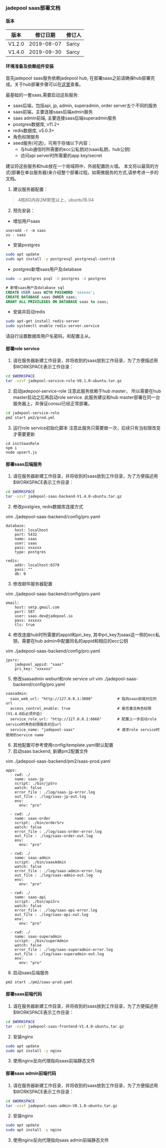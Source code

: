 ### jadepool saas部署文档
#### 版本
|版本|修订日期 |修订人 |
|--|--|--|
| V1.2.0 | 2019-08-07 | Sarcy |
| V1.4.0 | 2019-09-30 | Sarcy |
#### 环境准备及依赖组件安装
首先jadepool saas服务依赖jadepool hub, 在部署saas之前请确保hub部署完成。关于hub部署步骤可以在[这里](https://github.com/nbltrust/jadepool-doc/blob/master/Chinese/%E7%91%B6%E6%B1%A0%E9%83%A8%E7%BD%B2%E6%96%87%E6%A1%A3.md)查看。

最基础的一套saas,需要启动这些服务:

 - saas后端，包括api, jp, admin, superadmin, order server五个不同的服务
 - saas前端，主要连接saas后端admin服务
 - saas admin前端, 主要连接saas后端superadmin服务
 - postgres数据库, v11.2+
 - redis数据库, v5.0.3+
 - 角色权限服务
 - seed服务(可选)，可用于存储以下内容：
	 - 与hub通信时所需要的ecc公私钥对(saas私钥，hub公钥)
	 - 访问api server时所需要的app key/secret
	 
建议将这些服务和hub放在一个局域网中，外层配置防火墙。 本文将以最简的方式(部署在单台服务器)来介绍整个部署过程。如需微服务的方式,请参考进一步的文档。
1. 建议服务器配置：

> 4核8G内存2M带宽以上，ubuntu16.04

2. 预先安装：

- 增加用户saas

```
useradd -r -m saas
su - saas
```
- 安装postgres
```bash
sudo apt update
sudo apt install -y postgresql postgresql-contrib
```
- postgres新增saas用户及database
```bash
sudo -u postgres psql -U postgres -d postgres
```
```sql
# 新增saas用户及database sql
CREATE USER saas WITH PASSWORD 'xxxxxx';
CREATE DATABASE saas OWNER saas;
GRANT ALL PRIVILEGES ON DATABASE saas to saas;
```
- 安装并启动redis
```bash
sudo apt-get install redis-server
sudo systemctl enable redis-server.service
```
请自行设置数据库用户名密码，和配置主从。

#### 部署role service

1. 请在服务器新建工作目录，并将收到的saas放到工作目录，为了方便描述用$WORKSPACE表示工作目录：
```bash
cd $WORKSPACE
tar -xzvf jadepool-service-role-V0.1.0-ubuntu.tar.gz
```

2. 启动jadepool-service-role
注意此服务依赖于hub master， 所以需要在hub master启动之后再启动role service.
此服务建议和hub master部署在同一台服务器上，并保证consul已经正常部署。
```bash
cd jadepool-service-role
pm2 start pm2/prod.yml 
```

3. 运行role service初始化脚本
注意此服务只需要做一次，后续只有当权限改变才需要更新
```
cd initSaasRole
npm i
node upsert.js
```

#### 部署saas后端服务
1. 请在服务器新建工作目录，并将收到的saas放到工作目录，为了方便描述用$WORKSPACE表示工作目录：
```bash
cd $WORKSPACE
tar -xzvf jadepool-saas-backend-V1.4.0-ubuntu.tar.gz
```

2. 修改postgres, redis数据库连接方式

vim ./jadepool-saas-backend/config/pro.yaml
```
database:
	host: localhost
	port: 5432
	name: saas
	user: saas
	pass: xxxxxx
	type: postgres

redis:
	addr: localhost:6379
	pass: ""
	db: 0
```

3. 修改邮件服务器配置

vim ./jadepool-saas-backend/config/pro.yaml
```
email: 
	host: smtp.gmail.com
	port: 587
	user: saas.dev@jadepool.io
	pass: xxxxxx
	tls: true
```

4. 修改连接hub时所需要的appid和pri_key, 其中pri_key为saas这一侧的ecc私钥，需要在hub admin中配置同名的appid和相应的ecc公钥

vim ./jadepool-saas-backend/config/pro.yaml
```
jpsrv:
	jadepool_appid: "saas"
	pri_key: "xxxxxx"
```

5. 修改saasadmin weburl和role service url
vim ./jadepool-saas-backend/config/pro.yaml
```
saasadmin:
  saas_web_url: "http://127.0.0.1:3000"           # 指向saas前端对应的url
  access_control_enable: true                     # 是否激活角色权限(V1.4.0后必须开启)
  service_role_url: "http://127.0.0.1:6666"       # 配置上一步启动role service时角色权限服务对应url
  service_name: "jadepool-saas"                   # 请求role service时使用的service name
```

6. 其他配置可参考使用config/template.yaml默认配置
7. 启动saas backend, 新建pm2配置文件

vim ./jadepool-saas-backend/pm2/saas-prod.yaml
```
apps:
  - cwd: ./
    name: saas-jp
    script: ./bin/jpSrv
    watch: false
    error_file : ./log/saas-jp-error.log
    out_file : ./log/saas-jp-out.log
    env:
      env: "pro"

  - cwd: ./
    name: saas-order
    script: ./bin/orderSrv
    watch: false
    error_file : ./log/saas-order-error.log
    out_file : ./log/saas-order-out.log
    env:
      env: "pro"

  - cwd: ./
    name: saas-admin
    script: ./bin/saasAdmin
    watch: false
    error_file : ./log/saas-admin-error.log
    out_file : ./log/saas-admin-out.log
    env:
      env: "pro"

  - cwd: ./
    name: saas-api
    script: ./bin/apiSrv
    watch: false
    error_file : ./log/saas-api-error.log
    out_file : ./log/saas-api-out.log
    env:
      env: "pro"

  - cwd: ./
    name: saas-superadmin
    script: ./bin/superAdmin
    watch: false
    error_file : ./log/saas-superadmin-error.log
    out_file : ./log/saas-superadmin-out.log
    env:
      env: "pro"
```
8. 启动saas后端服务
```bash
pm2 start ./pm2/saas-prod.yaml
```

#### 部署saas前端代码
1. 请在服务器新建工作目录，并将收到的saas放到工作目录，为了方便描述用$WORKSPACE表示工作目录：

```bash
cd $WORKSPACE
tar -xzvf jadepool-saas-frontend-V1.4.0-ubuntu.tar.gz
```
2. 安装nginx
```bash
sudo apt update
sudo apt install -y nginx
```
3. 使用nginx反向代理指向saas前端静态文件

#### 部署saas admin前端代码
1. 请在服务器新建工作目录，并将收到的saas放到工作目录，为了方便描述用$WORKSPACE表示工作目录：

```bash
cd $WORKSPACE
tar -xzvf jadepool-saas-admin-V0.1.0-ubuntu.tar.gz
```
2. 安装nginx
```bash
sudo apt update
sudo apt install -y nginx
```
3. 使用nginx反向代理指向saas admin前端静态文件
